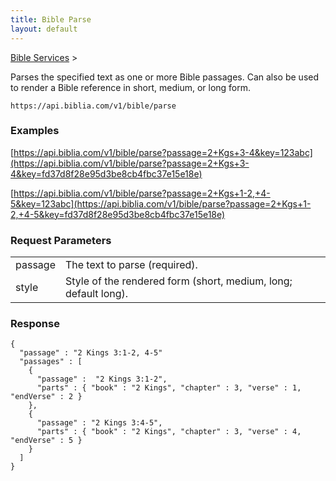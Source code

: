 ```yaml
---
title: Bible Parse
layout: default
---
```

[Bible Services](Bible_Services) >

Parses the specified text as one or more Bible passages. Can also be used to render a Bible reference in short, medium, or long form.

```
https://api.biblia.com/v1/bible/parse
```

### Examples

[https://api.biblia.com/v1/bible/parse?passage=2+Kgs+3-4&key=123abc](https://api.biblia.com/v1/bible/parse?passage=2+Kgs+3-4&key=fd37d8f28e95d3be8cb4fbc37e15e18e)

[https://api.biblia.com/v1/bible/parse?passage=2+Kgs+1-2,+4-5&key=123abc](https://api.biblia.com/v1/bible/parse?passage=2+Kgs+1-2,+4-5&key=fd37d8f28e95d3be8cb4fbc37e15e18e)

### Request Parameters

<table>
<tr><td> passage </td><td> The text to parse (required). </td></tr>
<tr><td> style </td><td> Style of the rendered form (short, medium, long; default long). </td></tr>
</table>

### Response

```
{
  "passage" : "2 Kings 3:1-2, 4-5"
  "passages" : [
    {
      "passage" :  "2 Kings 3:1-2",
      "parts" : { "book" : "2 Kings", "chapter" : 3, "verse" : 1, "endVerse" : 2 }
    },
    {
      "passage" : "2 Kings 3:4-5",
      "parts" : { "book" : "2 Kings", "chapter" : 3, "verse" : 4, "endVerse" : 5 }
    }
  ]
}
```

